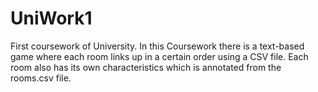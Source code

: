 # UniWork1
First coursework of University. In this Coursework there is a text-based game where each room links up in a certain order using a CSV file. Each room also has its own characteristics which is annotated from the rooms.csv file.
